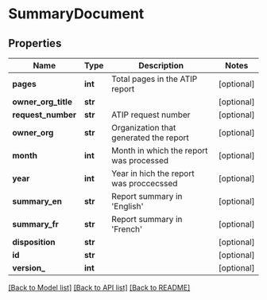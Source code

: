 # SummaryDocument

## Properties
Name | Type | Description | Notes
------------ | ------------- | ------------- | -------------
**pages** | **int** | Total pages in the ATIP report | [optional] 
**owner_org_title** | **str** |  | [optional] 
**request_number** | **str** | ATIP request number | [optional] 
**owner_org** | **str** | Organization that generated the report | [optional] 
**month** | **int** | Month in which the report was processed | [optional] 
**year** | **int** | Year in hich the report was proccecssed | [optional] 
**summary_en** | **str** | Report summary in &#39;English&#39; | [optional] 
**summary_fr** | **str** | Report summary in &#39;French&#39; | [optional] 
**disposition** | **str** |  | [optional] 
**id** | **str** |  | [optional] 
**version_** | **int** |  | [optional] 

[[Back to Model list]](../README.md#documentation-for-models) [[Back to API list]](../README.md#documentation-for-api-endpoints) [[Back to README]](../README.md)


